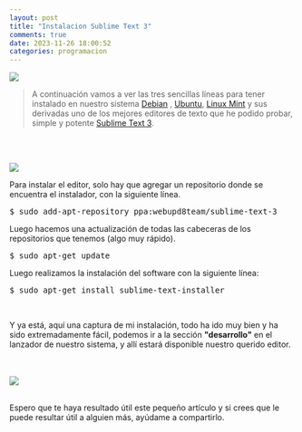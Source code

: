 ```yaml
---
layout: post
title: "Instalacion Sublime Text 3"
comments: true
date: 2023-11-26 18:00:52
categories: programacion
---
```


<img src="../../img/sublimetext.png" class="center" />
<br>

> A continuación vamos a ver las tres sencillas líneas para tener instalado en nuestro sistema [Debian][debian] , [Ubuntu][ubuntu], [Linux Mint][linux mint] y sus derivadas uno de los mejores editores de texto que he podido probar, simple y potente [Sublime Text 3][sublime].

<br><br>

<img src="../../img/sublime.png" class="center" />

<br>

Para instalar el editor, solo hay que agregar un repositorio donde se encuentra el instalador, con la siguiente línea.

<div class="b">

<pre>
$ sudo add-apt-repository ppa:webupd8team/sublime-text-3
</pre>

Luego hacemos una actualización de todas las cabeceras de los repositorios que tenemos (algo muy rápido).

 <pre>
$ sudo apt-get update
</pre>

Luego realizamos la instalación del software con la siguiente línea:

<pre>
$ sudo apt-get install sublime-text-installer
</pre>

<br>

Y ya está, aquí una captura de mi instalación, todo ha ido muy bien y ha sido extremadamente fácil, podemos ir a la sección <strong>"desarrollo"</strong> en el lanzador de nuestro sistema, y allí estará disponible nuestro querido editor.
<br>
<br>

<br>
<img src="../../img/sublime-text-linux-mint-ubuntu-debian.png" class="center" />
<br>
<br>

Espero que te haya resultado útil este pequeño artículo y si crees que le puede resultar útil a alguien más, ayúdame a compartirlo.
<br>

</div>

[debian]: https://www.debian.org/
[ubuntu]: http://www.ubuntu.com/
[linux mint]: https://www.linuxmint.com/
[sublime]: https://www.sublimetext.com/
